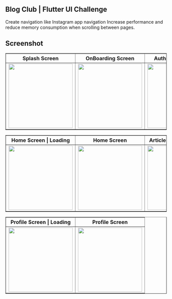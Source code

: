 ## Blog Club | Flutter UI Challenge


Create navigation like Instagram app navigation
Increase performance and reduce memory consumption when scrolling between pages.



## Screenshot

<table border>
    <tr>
        <th style="text-align:center">Splash Screen</th>
        <th style="text-align:center">OnBoarding Screen</th>
        <th style="text-align:center">Auth Screen | Log in</th>
        <th style="text-align:center">Auth Screen | Sign up</th>
    </tr>
    <tr>
        <td><img src="./screenshot/splash_screen.png" alt="" width="200"></td>
        <td><img src="./screenshot/onBoarding_screen.png" alt="" width="200"></td>
        <td><img src="./screenshot/auth_screen_login.png" alt="" width="200"></td>
        <td><img src="./screenshot/auth_screen_signup.png" alt="" width="200"></td>
    <tr>
</table>

<table border>
    <tr>
        <th style="text-align:center">Home Screen | Loading</th>
        <th style="text-align:center">Home Screen</th>
        <th style="text-align:center">Article Screen | Loading</th>
        <th style="text-align:center">Article Screen</th>
    </tr>
    <tr>
        <td><img src="./screenshot/home_screen_loading.png" alt="" width="200"></td>
        <td><img src="./screenshot/home_screen.png" alt="" width="200"></td>
        <td><img src="./screenshot/article_screen_loading.png" alt="" width="200"></td>
        <td><img src="./screenshot/article_screen.png" alt="" width="200"></td>
    <tr>
</table>

<table border>
    <tr>
        <th style="text-align:center">Profile Screen | Loading</th>
        <th style="text-align:center">Profile Screen</th>
    </tr>
    <tr>
        <td><img src="./screenshot/profile_screen_loading.png" alt="" width="200"></td>
        <td><img src="./screenshot/profile_screen.png" alt="" width="200"></td>
    <tr>
</table>
